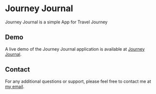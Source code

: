 # Journey Journal

Journey Journal is a simple App for Travel Journey

## Demo

A live demo of the Journey Journal application is available at [Journey Journal](https://stupendous-gnome-bca1ec.netlify.app/). 

## Contact

For any additional questions or support, please feel free to contact me at [my email](mailto:rabiyaeayoub@gmail.com).

